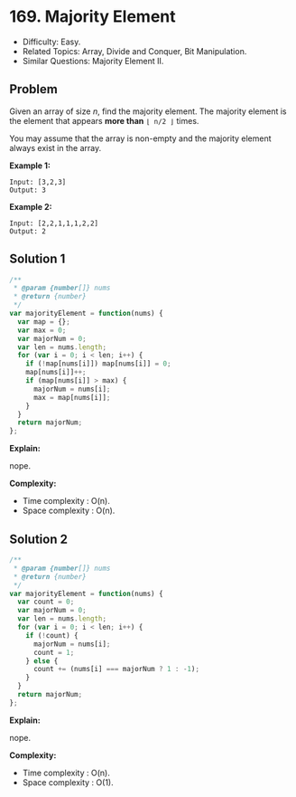 # 169. Majority Element

- Difficulty: Easy.
- Related Topics: Array, Divide and Conquer, Bit Manipulation.
- Similar Questions: Majority Element II.

## Problem

Given an array of size *n*, find the majority element. The majority element is the element that appears **more than** ```⌊ n/2 ⌋``` times.

You may assume that the array is non-empty and the majority element always exist in the array.

**Example 1:**

```
Input: [3,2,3]
Output: 3
```

**Example 2:**

```
Input: [2,2,1,1,1,2,2]
Output: 2
```

## Solution 1

```javascript
/**
 * @param {number[]} nums
 * @return {number}
 */
var majorityElement = function(nums) {
  var map = {};
  var max = 0;
  var majorNum = 0;
  var len = nums.length;
  for (var i = 0; i < len; i++) {
    if (!map[nums[i]]) map[nums[i]] = 0;
    map[nums[i]]++;
    if (map[nums[i]] > max) {
      majorNum = nums[i];
      max = map[nums[i]];
    }
  }
  return majorNum;
};
```

**Explain:**

nope.

**Complexity:**

* Time complexity : O(n).
* Space complexity : O(n).

## Solution 2

```javascript
/**
 * @param {number[]} nums
 * @return {number}
 */
var majorityElement = function(nums) {
  var count = 0;
  var majorNum = 0;
  var len = nums.length;
  for (var i = 0; i < len; i++) {
    if (!count) {
      majorNum = nums[i];
      count = 1;
    } else {
      count += (nums[i] === majorNum ? 1 : -1);
    }
  }
  return majorNum;
};
```

**Explain:**

nope.

**Complexity:**

* Time complexity : O(n).
* Space complexity : O(1).
